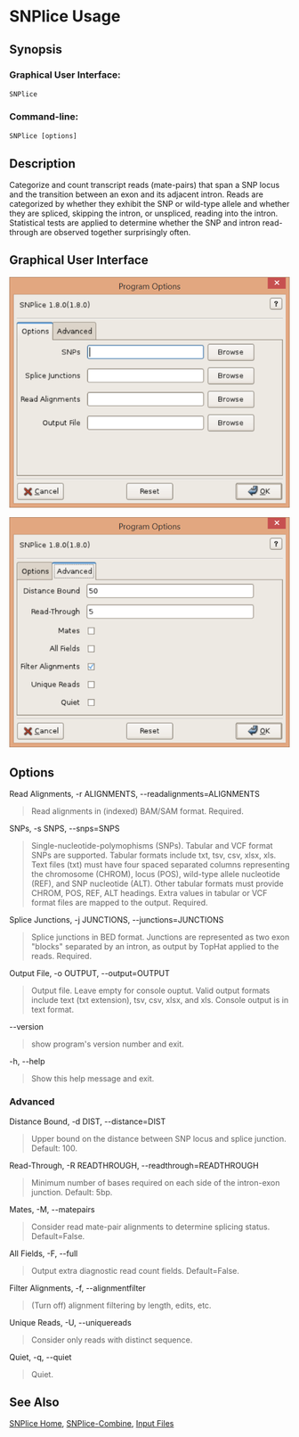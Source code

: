 # SNPlice Usage

## Synopsis

### Graphical User Interface:

    SNPlice 

### Command-line:

    SNPlice [options]

## Description

Categorize and count transcript reads (mate-pairs) that span a SNP locus and the transition between an exon and its adjacent intron. Reads are categorized by whether they exhibit the SNP or wild-type allele and whether they are spliced, skipping the intron, or unspliced, reading into the intron. Statistical tests are applied to determine whether the SNP and intron read-through are observed together surprisingly often.

## Graphical User Interface

![Options](options.png)

![Advanced](advanced.png)

## Options

Read Alignments, -r ALIGNMENTS, --readalignments=ALIGNMENTS

> Read alignments in (indexed) BAM/SAM format. Required. 

SNPs, -s SNPS, --snps=SNPS

> Single-nucleotide-polymophisms (SNPs). Tabular and VCF format SNPs are supported. Tabular formats include txt, tsv, csv, xlsx, xls. Text files (txt) must have four spaced separated columns representing the chromosome (CHROM), locus (POS), wild-type allele nucleotide (REF), and SNP nucleotide (ALT). Other tabular formats must provide CHROM, POS, REF, ALT headings. Extra values in tabular or VCF format files are mapped to the output. Required. 

Splice Junctions, -j JUNCTIONS, --junctions=JUNCTIONS

>Splice junctions in BED format. Junctions are represented as two exon "blocks" separated by an intron, as output by TopHat applied to the reads. Required. 

Output File, -o OUTPUT, --output=OUTPUT

>Output file. Leave empty for console ouptut. Valid output formats include text (txt extension), tsv, csv, xlsx, and xls. Console output is in text format. 

--version

>show program's version number and exit. 

-h, --help

>Show this help message and exit. 

### Advanced

Distance Bound, -d DIST, --distance=DIST

>Upper bound on the distance between SNP locus and splice junction. Default: 100. 

Read-Through, -R READTHROUGH, --readthrough=READTHROUGH

>Minimum number of bases required on each side of the intron-exon junction. Default: 5bp. 

Mates, -M, --matepairs

>Consider read mate-pair alignments to determine splicing status. Default=False. 

All Fields, -F, --full

>Output extra diagnostic read count fields. Default=False. 

Filter Alignments, -f, --alignmentfilter

> (Turn off) alignment filtering by length, edits, etc.

Unique Reads, -U, --uniquereads

>Consider only reads with distinct sequence. 

Quiet, -q, --quiet

>Quiet. 

## See Also

[SNPlice Home](../README.md), [SNPlice-Combine](SNPliceCombineUsage.md), [Input Files](SNPliceInputFiles.md)

